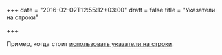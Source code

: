 +++
date = "2016-02-02T12:55:12+03:00"
draft = false
title = "Указатели на строки"

+++

<p>Пример, когда стоит <a href="https://dhdersch.github.io/golang/2016/01/23/golang-when-to-use-string-pointers.html">использовать указатели на строки</a>.</p>

